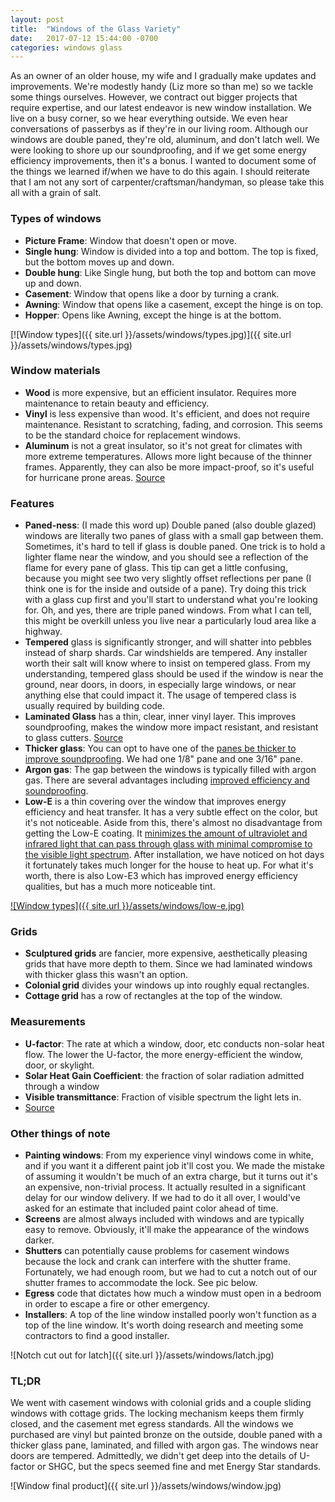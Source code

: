 ```yaml
---
layout: post
title:  "Windows of the Glass Variety"
date:   2017-07-12 15:44:00 -0700
categories: windows glass
---
```


As an owner of an older house, my wife and I gradually make updates and improvements. We're modestly handy (Liz more so than me) so we tackle some things ourselves. However, we contract out bigger projects that require expertise, and our latest endeavor is new window installation. We live on a busy corner, so we hear everything outside. We even hear conversations of passerbys as if they're in our living room. Although our windows are double paned, they're old, aluminum, and don't latch well. We were looking to shore up our soundproofing, and if we get some energy efficiency improvements, then it's a bonus. I wanted to document some of the things we learned if/when we have to do this again. I should reiterate that I am not any sort of carpenter/craftsman/handyman, so please take this all with a grain of salt.

### Types of windows
- **Picture Frame**: Window that doesn't open or move.
- **Single hung**: Window is divided into a top and bottom. The top is fixed, but the bottom moves up and down.
- **Double hung**: Like Single hung, but both the top and bottom can move up and down.
- **Casement**: Window that opens like a door by turning a crank.
- **Awning**: Window that opens like a casement, except the hinge is on top.
- **Hopper**: Opens like Awning, except the hinge is at the bottom.

[![Window types]({{ site.url }}/assets/windows/types.jpg)]({{ site.url }}/assets/windows/types.jpg)

### Window materials
- **Wood** is more expensive, but an efficient insulator. Requires more maintenance to retain beauty and efficiency. 
- **Vinyl** is less expensive than wood. It's efficient, and does not require maintenance. Resistant to scratching, fading, and corrosion. This seems to be the standard choice for replacement windows.
- **Aluminum** is not a great insulator, so it's not great for climates with more extreme temperatures. Allows more light because of the thinner frames. Apparently, they can also be more impact-proof, so it's useful for hurricane prone areas. [Source](https://www.angieslist.com/articles/pros-and-cons-aluminum-vs-vinyl-windows.htm)

### Features 
- **Paned-ness**: (I made this word up) Double paned (also double glazed) windows are literally two panes of glass with a small gap between them. Sometimes, it's hard to tell if glass is double paned. One trick is to hold a lighter flame near the window, and you should see a reflection of the flame for every pane of glass. This tip can get a little confusing, because you might see two very slightly offset reflections per pane (I think one is for the inside and outside of a pane). Try doing this trick with a glass cup first and you'll start to understand what you're looking for. Oh, and yes, there are triple paned windows. From what I can tell, this might be overkill unless you live near a particularly loud area like a highway.
- **Tempered** glass is significantly stronger, and will shatter into pebbles instead of sharp shards. Car windshields are tempered. Any installer worth their salt will know where to insist on tempered glass. From my understanding, tempered glass should be used if the window is near the ground, near doors, in doors, in especially large windows, or near anything else that could impact it. The usage of tempered class is usually required by building code.
- **Laminated Glass** has a thin, clear, inner vinyl layer. This improves soundproofing, makes the window more impact resistant, and resistant to glass cutters. [Source](http://yourhomesecuritywatch.com/advantages-disadvantages-using-laminated-glass-windows/)
- **Thicker glass**: You can opt to have one of the [panes be thicker to improve soundproofing](http://www.soundproofing101.com/window_pane_thickness.htm). We had one 1/8" pane and one 3/16" pane. 
- **Argon gas**: The gap between the windows is typically filled with argon gas. There are several advantages including [improved efficiency and soundproofing](https://www.thebalance.com/cost-benefits-and-drawbacks-of-argon-gas-windows-844558). 
- **Low-E** is a thin covering over the window that improves energy efficiency and heat transfer. It has a very subtle effect on the color, but it's not noticeable. Aside from this, there's almost no disadvantage from getting the Low-E coating. It [minimizes the amount of ultraviolet and infrared light that can pass through glass with minimal compromise to the visible light spectrum](http://glassed.vitroglazings.com/glasstopics/how_lowe_works.aspx). After installation, we have noticed on hot days it fortunately takes much longer for the house to heat up. For what it's worth, there is also Low-E3 which has improved energy efficiency qualities, but has a much more noticeable tint.

[![Window types]({{ site.url }}/assets/windows/low-e.jpg)](http://glassed.vitroglazings.com/glasstopics/how_lowe_works.aspx)

### Grids
- **Sculptured grids** are fancier, more expensive, aesthetically pleasing grids that have more depth to them. Since we had laminated windows with thicker glass this wasn't an option.
- **Colonial grid** divides your windows up into roughly equal rectangles.
- **Cottage grid** has a row of rectangles at the top of the window.

### Measurements

- **U-factor**: The rate at which a window, door, etc conducts non-solar heat flow. The lower the U-factor, the more energy-efficient the window, door, or skylight.
- **Solar Heat Gain Coefficient**: the fraction of solar radiation admitted through a window
- **Visible transmittance**: Fraction of visible spectrum the light lets in.
- [Source](https://energy.gov/energysaver/energy-performance-ratings-windows-doors-and-skylights)

### Other things of note
- **Painting windows**: From my experience vinyl windows come in white, and if you want it a different paint job it'll cost you. We made the mistake of assuming it wouldn't be much of an extra charge, but it turns out it's an expensive, non-trivial process. It actually resulted in a significant delay for our window delivery. If we had to do it all over, I would've asked for an estimate that included paint color ahead of time.
- **Screens** are almost always included with windows and are typically easy to remove. Obviously, it'll make the appearance of the windows darker.
- **Shutters** can potentially cause problems for casement windows because the lock and crank can interfere with the shutter frame. Fortunately, we had enough room, but we had to cut a notch out of our shutter frames to accommodate the lock. See pic below.
- **Egress** code that dictates how much a window must open in a bedroom in order to escape a fire or other emergency. 
- **Installers**: A top of the line window installed poorly won't function as a top of the line window. It's worth doing research and meeting some contractors to find a good installer.

![Notch cut out for latch]({{ site.url }}/assets/windows/latch.jpg)

### TL;DR

We went with casement windows with colonial grids and a couple sliding windows with cottage grids. The locking mechanism keeps them firmly closed, and the casement met egress standards. All the windows we purchased are vinyl but painted bronze on the outside, double paned with a thicker glass pane, laminated, and filled with argon gas. The windows near doors are tempered. Admittedly, we didn't get deep into the details of U-factor or SHGC, but the specs seemed fine and met Energy Star standards.

![Window final product]({{ site.url }}/assets/windows/window.jpg)


